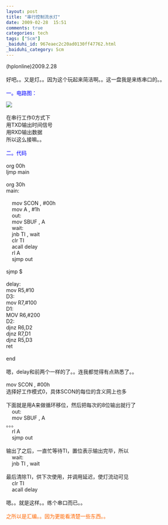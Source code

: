 ```yaml
---
layout: post
title: "串行控制流水灯"
date: 2009-02-28  15:51
comments: true
categories: tech
tags: ["Scm"]
_baiduhi_id: 967eaec2c20ad0130ff47762.html
_baiduhi_category: Scm
---
```


(hplonline)2009.2.28<br/><br/>
好吧。。又是灯。。因为这个玩起来简洁啊。。这一盘我是来练串口的。。<br/><br/><font color="#0000ff">一。电路图：</font><br/><div forimg="1"><img border="0" class="blogimg" small="0" src="http://hiphotos.baidu.com/hplonline/pic/item/2571093bc30b64ca14cecbad.jpg"/><br/><br/>
在串行工作0方式下<br/>
用TXD输出时间信号<br/>
用RXD输出数据<br/>
所以这么接嘛。。</div>
<br/><font color="#0000ff">二。代码</font><br/><br/>
org 00h<br/>
ljmp main<br/><br/>
org 30h<br/>
main:<br/><br/>
      mov SCON , #00h<br/>
      mov A , #1h<br/>
      out:<br/>
      mov SBUF , A<br/>
      wait:<br/>
      jnb TI , wait<br/>
      clr TI<br/>
      acall delay<br/>
      rl A<br/>
      sjmp out <br/><br/>
sjmp $<br/><br/>
delay:<br/>
mov R5,#10<br/>
D3:<br/>
mov R7,#100<br/>
D1:<br/>
MOV R6,#200<br/>
D2:<br/>
djnz R6,D2<br/>
djnz R7,D1<br/>
djnz R5,D3<br/>
ret<br/><br/>
end<br/><br/>
嗯，delay和前两个一样的了。。连我都觉得有点熟悉了。。<br/><br/>
mov SCON , #00h<br/>
选择好工作模式0，具体SCON的每位的含义网上也多<br/><br/>
下面就是用A来做循环移位，然后把每次的8位输出就行了<br/>
      out:<br/>
      mov SBUF , A<br/>
。。。<br/>
      rl A<br/>
      sjmp out <br/><br/>
输出了之后，一直忙等待TI，置位表示输出完毕，所以<br/>
      wait:<br/>
      jnb TI , wait<br/><br/>
最后清除TI，供下次使用，并调用延迟，使灯流动可见<br/>
      clr TI<br/>
      acall delay<br/><br/>
嗯。。就是这样。。练个串口而已。。<br/><br/><font color="#ff6600">之所以是汇编。。因为更能看清楚一些东西。。</font>
